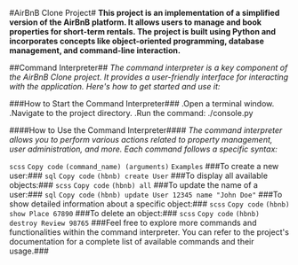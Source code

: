 #AirBnB Clone Project#
**This project is an implementation of a simplified version of the AirBnB platform. It allows users to manage and book properties for short-term rentals. The project is built using Python and incorporates concepts like object-oriented programming, database management, and command-line interaction.**

##Command Interpreter##
*The command interpreter is a key component of the AirBnB Clone project. It provides a user-friendly interface for interacting with the application. Here's how to get started and use it:*

###How to Start the Command Interpreter###
.Open a terminal window.
.Navigate to the project directory.
.Run the command: ./console.py

####How to Use the Command Interpreter####
*The command interpreter allows you to perform various actions related to property management, user administration, and more. Each command follows a specific syntax:*

```scss```
```Copy code```
```(command_name) (arguments)```
```Examples```
###To create a new user:###
```sql```
```Copy code```
```(hbnb) create User```
###To display all available objects:###
```scss```
```Copy code```
```(hbnb) all```
###To update the name of a user:###
```sql```
```Copy code```
```(hbnb) update User 12345 name "John Doe"```
###To show detailed information about a specific object:###
```scss```
```Copy code```
```(hbnb) show Place 67890```
###To delete an object:###
```scss```
```Copy code```
```(hbnb) destroy Review 98765```
###Feel free to explore more commands and functionalities within the command interpreter. You can refer to the project's documentation for a complete list of available commands and their usage.###
